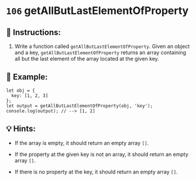 # `106` getAllButLastElementOfProperty

## 📝 Instructions:

1. Write a function called `getAllButLastElementOfProperty`. Given an object and a key, `getAllButLastElementOfProperty` returns an array containing all but the last element of the array located at the given key.

## 📎 Example:

```Js
let obj = {
  key: [1, 2, 3]
};
let output = getAllButLastElementOfProperty(obj, 'key');
console.log(output); // --> [1, 2]
```

## 💡 Hints:

+ If the array is empty, it should return an empty array `[]`.

+ If the property at the given key is not an array, it should return an empty array `[]`.

+ If there is no property at the key, it should return an empty array `[]`.
